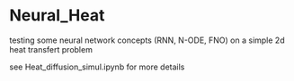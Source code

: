 # Neural_Heat
testing some neural network concepts (RNN, N-ODE, FNO) on a simple 2d heat transfert problem

see Heat_diffusion_simul.ipynb for more details
